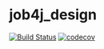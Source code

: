 # job4j_design

[![Build Status](https://travis-ci.com/albafox2020/job4j_design.svg?branch=master)](https://travis-ci.com/albafox2020/job4j_design)
[![codecov](https://codecov.io/gh/albafox2020/job4j_design/branch/master/graph/badge.svg?token=V4EO7GNA1L)](https://codecov.io/gh/albafox2020/job4j_design)